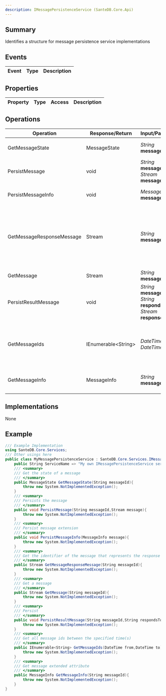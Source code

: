 ```yaml
---
description: IMessagePersistenceService (SanteDB.Core.Api)
---
```


## Summary
Identifies a structure for message persistence service implementations

## Events

|Event|Type|Description|
|-|-|-|

## Properties

|Property|Type|Access|Description|
|-|-|-|-|

## Operations

|Operation|Response/Return|Input/Parameter|Description|
|-|-|-|-|
|GetMessageState|MessageState|*String* **messageId**|Get the state of a message|
|PersistMessage|void|*String* **messageId**<br/>*Stream* **message**|Persists the message|
|PersistMessageInfo|void|*MessageInfo* **message**|Persist message extension|
|GetMessageResponseMessage|Stream|*String* **messageId**|Get the identifier of the message that represents the response to the current message|
|GetMessage|Stream|*String* **messageId**|Get a message|
|PersistResultMessage|void|*String* **messageId**<br/>*String* **respondsToId**<br/>*Stream* **response**|Persist|
|GetMessageIds|IEnumerable&lt;String>|*DateTime* **from**<br/>*DateTime* **to**|Get all message ids between the specified time(s)|
|GetMessageInfo|MessageInfo|*String* **messageId**|Get message extended attribute|

## Implementations

None

## Example
```csharp
/// Example Implementation
using SanteDB.Core.Services;
/// Other usings here
public class MyMessagePersistenceService : SanteDB.Core.Services.IMessagePersistenceService { 
	public String ServiceName => "My own IMessagePersistenceService service";
	/// <summary>
	/// Get the state of a message
	/// </summary>
	public MessageState GetMessageState(String messageId){
		throw new System.NotImplementedException();
	}
	/// <summary>
	/// Persists the message
	/// </summary>
	public void PersistMessage(String messageId,Stream message){
		throw new System.NotImplementedException();
	}
	/// <summary>
	/// Persist message extension
	/// </summary>
	public void PersistMessageInfo(MessageInfo message){
		throw new System.NotImplementedException();
	}
	/// <summary>
	/// Get the identifier of the message that represents the response to the current message
	/// </summary>
	public Stream GetMessageResponseMessage(String messageId){
		throw new System.NotImplementedException();
	}
	/// <summary>
	/// Get a message
	/// </summary>
	public Stream GetMessage(String messageId){
		throw new System.NotImplementedException();
	}
	/// <summary>
	/// Persist
	/// </summary>
	public void PersistResultMessage(String messageId,String respondsToId,Stream response){
		throw new System.NotImplementedException();
	}
	/// <summary>
	/// Get all message ids between the specified time(s)
	/// </summary>
	public IEnumerable<String> GetMessageIds(DateTime from,DateTime to){
		throw new System.NotImplementedException();
	}
	/// <summary>
	/// Get message extended attribute
	/// </summary>
	public MessageInfo GetMessageInfo(String messageId){
		throw new System.NotImplementedException();
	}
}
```
